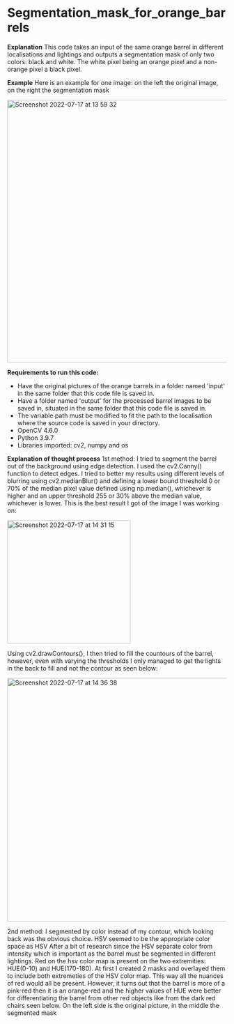 # Segmentation_mask_for_orange_barrels

**Explanation**
This code takes an input of the same orange barrel in different localisations and lightings and outputs a segmentation mask of only two colors: black and white. The white pixel being an orange pixel and a non-orange pixel a black pixel.




**Example**
Here is an example for one image: on the left the original image, on the right the segmentation mask

<img width="603" alt="Screenshot 2022-07-17 at 13 59 32" src="https://user-images.githubusercontent.com/97196465/179397182-f59e3a6e-be33-45b1-8559-bfa7aef8ce84.png">





**Requirements to run this code:**
- Have the original pictures of the orange barrels in a folder named 'input' in the same folder that this code file is saved in.
- Have a folder named 'output' for the processed barrel images to be saved in, situated in the same folder that this code file is saved in.
- The variable path must be modified to fit the path to the localisation where the source code is saved in your directory.
- OpenCV 4.6.0
- Python 3.9.7
- Libraries imported: cv2, numpy and os



**Explanation of thought process**
1st method: I tried to segment the barrel out of the background using edge detection. I used the cv2.Canny() function to detect edges. I tried to better my results using different levels of blurring using cv2.medianBlur() and defining a lower bound threshold 0 or 70% of the median pixel value defined using np.median(), whichever is higher and an upper threshold 255 or 30% above the median value, whichever is lower. This is the best result I got of the image I was working on:

<img width="283" alt="Screenshot 2022-07-17 at 14 31 15" src="https://user-images.githubusercontent.com/97196465/179398414-c5544188-dc52-46ff-8d7f-f224c5c979de.png">

Using cv2.drawContours(), I then tried to fill the countours of the barrel, however, even with varying the thresholds I only managed to get the lights in the back to fill and not the contour as seen below:

<img width="559" alt="Screenshot 2022-07-17 at 14 36 38" src="https://user-images.githubusercontent.com/97196465/179398713-72b0f11c-2f4d-4243-9192-a34756b1810f.png">

2nd method: I segmented by color instead of my contour, which looking back was the obvious choice. HSV seemed to be the appropriate color space as HSV After a bit of research since the HSV separate color from intensity which is important as the barrel must be segmented in different lightings. Red on the hsv color map is present on the two extremities: HUE(0-10) and HUE(170-180). At first I created 2 masks and overlayed them to include both extremeties of the HSV color map. This way all the nuances of red would all be present. However, it turns out that the barrel is more of a pink-red then it is an orange-red and the higher values of HUE were better for differentiating the barrel from other red objects like from the dark red chairs seen below. On the left side is the original picture, in the middle the segmented mask 







